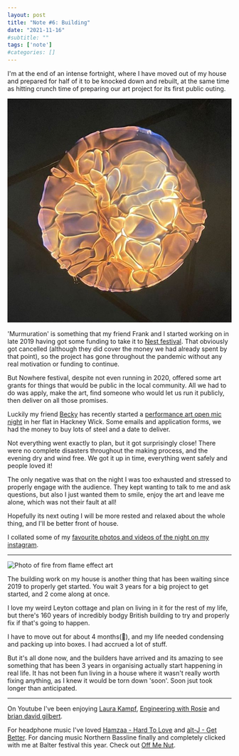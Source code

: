 ```yaml
---
layout: post
title: "Note #6: Building"
date: "2021-11-16"
#subtitle: ""
tags: ['note']
#categories: []
---
```


I'm at the end of an intense fortnight, where I have moved out of my house and prepared for half of it to be knocked down and rebuilt, at the same time as hitting crunch time of preparing our art project for its first public outing.

![Photo of fire from flame effect art](/img/posts/fire.jpg#align-right)

'Murmuration' is something that my friend Frank and I started working on in late 2019 having got some funding to take it to [Nest festival](https://www.burningnest.co.uk/). That obviously got cancelled (although they did cover the money we had already spent by that point), so the project has gone throughout the pandemic without any real motivation or funding to continue.

But Nowhere festival, despite not even running in 2020, offered some art grants for things that would be public in the local community. All we had to do was apply, make the art, find someone who would let us run it publicly, then deliver on all those promises.

Luckily my friend [Becky](https://www.beckyobrien.co.uk/about) has recently started a [performance art open mic night](https://www.instagram.com/runt_of_thelitter/) in her flat in Hackney Wick. Some emails and application forms, we had the money to buy lots of steel and a date to deliver.

Not everything went exactly to plan, but it got surprisingly close! There were no complete disasters throughout the making process, and the evening dry and wind free. We got it up in time, everything went safely and people loved it!

The only negative was that on the night I was too exhausted and stressed to properly engage with the audience. They kept wanting to talk to me and ask questions, but also I just wanted them to smile, enjoy the art and leave me alone, which was not their fault at all!

Hopefully its next outing I will be more rested and relaxed about the whole thing, and I'll be better front of house.

I collated some of my [favourite photos and videos of the night on my instagram](https://www.instagram.com/p/CWL3w3JMs6R/).

---

![Photo of fire from flame effect art](/img/posts/garden-demolition.jpg#align-left)

The building work on my house is another thing that has been waiting since 2019 to properly get started. You wait 3 years for a big project to get started, and 2 come along at once.

I love my weird Leyton cottage and plan on living in it for the rest of my life, but there's 160 years of incredibly bodgy British building to try and properly fix if that's going to happen.

I have to move out for about 4 months(🤞), and my life needed condensing and packing up into boxes. I had accrued a lot of stuff.

But it's all done now, and the builders have arrived and its amazing to see something that has been 3 years in organising actually start happening in real life. It has not been fun living in a house where it wasn't really worth fixing anything, as I knew it would be torn down 'soon'. Soon jsut took longer than anticipated.

---

On Youtube I've been enjoying [Laura Kampf](https://www.youtube.com/c/laurakampf), [Engineering with Rosie](https://www.youtube.com/c/EngineeringwithRosie) and [brian david gilbert](https://www.youtube.com/watch?v=ml7bK1jg69I&list=LL).

For headphone music I've loved [Hamzaa - Hard To Love](https://www.youtube.com/watch?v=YURpgEc_zL8&list=PLtc4NRSeeLJEgEZvU10NBnPljOinPLtS6) and [alt-J - Get Better](https://www.youtube.com/watch?v=OQcTc9u2Zu8). For dancing music Northern Bassline finally and completely clicked with me at Balter festival this year. Check out [Off Me Nut](https://soundcloud.com/offmenutrecords).
